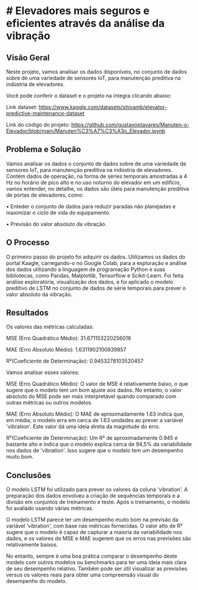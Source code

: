 # # Elevadores mais seguros e eficientes através da análise da vibração

## Visão Geral

Neste projeto, vamos analisar os dados disponíveis, no conjunto de dados sobre de uma variedade de sensores IoT, para manutenção preditiva na indústria de elevadores. 

Você pode conferir o dataset e o projeto na íntegra clicando abaixo:

Link dataset: https://www.kaggle.com/datasets/shivamb/elevator-predictive-maintenance-dataset

Link do código do projeto: https://github.com/gustavoptavares/Manuten-o-Elevador/blob/main/Manuten%C3%A7%C3%A3o_Elevador.ipynb

## Problema e Solução

Vamos analisar os dados o conjunto de dados sobre de uma variedade de sensores IoT, para manutenção preditiva na indústria de elevadores. Contém dados de operação, na forma de séries temporais amostradas a 4 Hz no horário de pico alto e no uso noturno do elevador em um edifício, vamos entender, no detalhe, os dados são úteis para manutenção preditiva de portas de elevadores, como:

• Enteder o conjunto de dados para reduzir paradas não planejadas e maximizar o ciclo de vida do equipamento.

• Previsão do valor absoluto da vibração. 

## O Processo

O primeiro passo do projeto foi adquirir os dados. Utilizamos os dados do portal Kaagle, carregando-o no Google Colab, para a exploração e análise dos dados utilizando a linguagem de programação Python e suas bibliotecas, como Pandas, Matplotlib, Tensorflow e Scikit-Learn. Foi feita análise exploratória, visualização dos dados, e foi aplicado o modelo preditivo de LSTM no conjunto de dados de série temporais para prever o valor absoluto da vibração.

## Resultados

Os valores das métricas calculadas:

MSE (Erro Quadrático Médio): 31.671153220256016

MAE (Erro Absoluto Médio): 1.6311902100839857

R²(Coeficiente de Determinação): 0.9453278103520457

Vamos analisar esses valores:

MSE (Erro Quadrático Médio): O valor de MSE é relativamente baixo, o que sugere que o modelo tem um bom ajuste aos dados. No entanto, o valor absoluto do MSE pode ser mais interpretável quando comparado com outras métricas ou outros modelos.

MAE (Erro Absoluto Médio): O MAE de aproximadamente 1.63 indica que, em média, o modelo erra em cerca de 1.63 unidades ao prever a variável 'vibration'. Este valor dá uma ideia direta da magnitude do erro.

R²(Coeficiente de Determinação): Um R² de aproximadamente 0.945 é bastante alto e indica que o modelo explica cerca de 94,5% da variabilidade nos dados de 'vibration'. Isso sugere que o modelo tem um desempenho muito bom.

## Conclusões

O modelo LSTM foi utilizado para prever os valores da coluna 'vibration'. A preparação dos dados envolveu a criação de sequências temporais e a divisão em conjuntos de treinamento e teste. Após o treinamento, o modelo foi avaliado usando várias métricas.

O modelo LSTM parece ter um desempenho muito bom na previsão da variável 'vibration', com base nas métricas fornecidas. O valor alto de R² sugere que o modelo é capaz de capturar a maioria da variabilidade nos dados, e os valores de MSE e MAE sugerem que os erros nas previsões são relativamente baixos.

No entanto, sempre é uma boa prática comparar o desempenho deste modelo com outros modelos ou benchmarks para ter uma ideia mais clara de seu desempenho relativo. Também pode ser útil visualizar as previsões versus os valores reais para obter uma compreensão visual do desempenho do modelo.​
